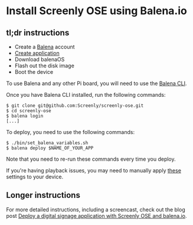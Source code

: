 # Install Screenly OSE using Balena.io

## tl;dr instructions

* Create a [Balena](https://www.balena.io) account
* [Create application](https://docs.balena.io/raspberrypi3/nodejs/getting-started/#create-an-application)
* Download balenaOS
* Flash out the disk image
* Boot the device


To use Balena and any other Pi board, you will need to use the [Balena CLI](https://github.com/balena-io/balena-cli).

Once you have Balena CLI installed, run the following commands:

```
$ git clone git@github.com:Screenly/screenly-ose.git
$ cd screenly-ose
$ balena login
[...]
```

To deploy, you need to use the following commands:
```
$ ./bin/set_balena_variables.sh
$ balena deploy $NAME_OF_YOUR_APP
```

Note that you need to re-run these commands every time you deploy.

If you're having playback issues, you may need to manually apply [these](https://github.com/Screenly/screenly-ose/blob/master/balena.yml#L13-L16) settings to your device.

## Longer instructions

For more detailed instructions, including a screencast, check out the blog post [Deploy a digital signage application with Screenly OSE and balena.io](https://resin.io/blog/deploy-a-digital-signage-application-with-screenly-and-resin/).
